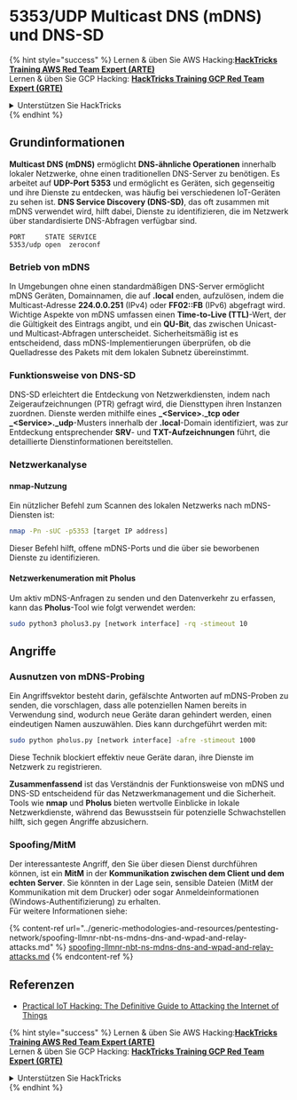 # 5353/UDP Multicast DNS (mDNS) und DNS-SD

{% hint style="success" %}
Lernen & üben Sie AWS Hacking:<img src="/.gitbook/assets/arte.png" alt="" data-size="line">[**HackTricks Training AWS Red Team Expert (ARTE)**](https://training.hacktricks.xyz/courses/arte)<img src="/.gitbook/assets/arte.png" alt="" data-size="line">\
Lernen & üben Sie GCP Hacking: <img src="/.gitbook/assets/grte.png" alt="" data-size="line">[**HackTricks Training GCP Red Team Expert (GRTE)**<img src="/.gitbook/assets/grte.png" alt="" data-size="line">](https://training.hacktricks.xyz/courses/grte)

<details>

<summary>Unterstützen Sie HackTricks</summary>

* Überprüfen Sie die [**Abonnementpläne**](https://github.com/sponsors/carlospolop)!
* **Treten Sie der** 💬 [**Discord-Gruppe**](https://discord.gg/hRep4RUj7f) oder der [**Telegram-Gruppe**](https://t.me/peass) bei oder **folgen** Sie uns auf **Twitter** 🐦 [**@hacktricks\_live**](https://twitter.com/hacktricks\_live)**.**
* **Teilen Sie Hacking-Tricks, indem Sie PRs an die** [**HackTricks**](https://github.com/carlospolop/hacktricks) und [**HackTricks Cloud**](https://github.com/carlospolop/hacktricks-cloud) GitHub-Repos senden.

</details>
{% endhint %}

## **Grundinformationen**

**Multicast DNS (mDNS)** ermöglicht **DNS-ähnliche Operationen** innerhalb lokaler Netzwerke, ohne einen traditionellen DNS-Server zu benötigen. Es arbeitet auf **UDP-Port 5353** und ermöglicht es Geräten, sich gegenseitig und ihre Dienste zu entdecken, was häufig bei verschiedenen IoT-Geräten zu sehen ist. **DNS Service Discovery (DNS-SD)**, das oft zusammen mit mDNS verwendet wird, hilft dabei, Dienste zu identifizieren, die im Netzwerk über standardisierte DNS-Abfragen verfügbar sind.
```
PORT     STATE SERVICE
5353/udp open  zeroconf
```
### **Betrieb von mDNS**

In Umgebungen ohne einen standardmäßigen DNS-Server ermöglicht mDNS Geräten, Domainnamen, die auf **.local** enden, aufzulösen, indem die Multicast-Adresse **224.0.0.251** (IPv4) oder **FF02::FB** (IPv6) abgefragt wird. Wichtige Aspekte von mDNS umfassen einen **Time-to-Live (TTL)**-Wert, der die Gültigkeit des Eintrags angibt, und ein **QU-Bit**, das zwischen Unicast- und Multicast-Abfragen unterscheidet. Sicherheitsmäßig ist es entscheidend, dass mDNS-Implementierungen überprüfen, ob die Quelladresse des Pakets mit dem lokalen Subnetz übereinstimmt.

### **Funktionsweise von DNS-SD**

DNS-SD erleichtert die Entdeckung von Netzwerkdiensten, indem nach Zeigeraufzeichnungen (PTR) gefragt wird, die Diensttypen ihren Instanzen zuordnen. Dienste werden mithilfe eines **_\<Service>.\_tcp oder \_\<Service>.\_udp**-Musters innerhalb der **.local**-Domain identifiziert, was zur Entdeckung entsprechender **SRV**- und **TXT-Aufzeichnungen** führt, die detaillierte Dienstinformationen bereitstellen.

### **Netzwerkanalyse**

#### **nmap-Nutzung**

Ein nützlicher Befehl zum Scannen des lokalen Netzwerks nach mDNS-Diensten ist:
```bash
nmap -Pn -sUC -p5353 [target IP address]
```
Dieser Befehl hilft, offene mDNS-Ports und die über sie beworbenen Dienste zu identifizieren.

#### **Netzwerkenumeration mit Pholus**

Um aktiv mDNS-Anfragen zu senden und den Datenverkehr zu erfassen, kann das **Pholus**-Tool wie folgt verwendet werden:
```bash
sudo python3 pholus3.py [network interface] -rq -stimeout 10
```
## Angriffe

### **Ausnutzen von mDNS-Probing**

Ein Angriffsvektor besteht darin, gefälschte Antworten auf mDNS-Proben zu senden, die vorschlagen, dass alle potenziellen Namen bereits in Verwendung sind, wodurch neue Geräte daran gehindert werden, einen eindeutigen Namen auszuwählen. Dies kann durchgeführt werden mit:
```bash
sudo python pholus.py [network interface] -afre -stimeout 1000
```
Diese Technik blockiert effektiv neue Geräte daran, ihre Dienste im Netzwerk zu registrieren.

**Zusammenfassend** ist das Verständnis der Funktionsweise von mDNS und DNS-SD entscheidend für das Netzwerkmanagement und die Sicherheit. Tools wie **nmap** und **Pholus** bieten wertvolle Einblicke in lokale Netzwerkdienste, während das Bewusstsein für potenzielle Schwachstellen hilft, sich gegen Angriffe abzusichern.

### Spoofing/MitM

Der interessanteste Angriff, den Sie über diesen Dienst durchführen können, ist ein **MitM** in der **Kommunikation zwischen dem Client und dem echten Server**. Sie könnten in der Lage sein, sensible Dateien (MitM der Kommunikation mit dem Drucker) oder sogar Anmeldeinformationen (Windows-Authentifizierung) zu erhalten.\
Für weitere Informationen siehe:

{% content-ref url="../generic-methodologies-and-resources/pentesting-network/spoofing-llmnr-nbt-ns-mdns-dns-and-wpad-and-relay-attacks.md" %}
[spoofing-llmnr-nbt-ns-mdns-dns-and-wpad-and-relay-attacks.md](../generic-methodologies-and-resources/pentesting-network/spoofing-llmnr-nbt-ns-mdns-dns-and-wpad-and-relay-attacks.md)
{% endcontent-ref %}

## Referenzen

* [Practical IoT Hacking: The Definitive Guide to Attacking the Internet of Things](https://books.google.co.uk/books/about/Practical\_IoT\_Hacking.html?id=GbYEEAAAQBAJ\&redir\_esc=y)

{% hint style="success" %}
Lernen & üben Sie AWS Hacking:<img src="/.gitbook/assets/arte.png" alt="" data-size="line">[**HackTricks Training AWS Red Team Expert (ARTE)**](https://training.hacktricks.xyz/courses/arte)<img src="/.gitbook/assets/arte.png" alt="" data-size="line">\
Lernen & üben Sie GCP Hacking: <img src="/.gitbook/assets/grte.png" alt="" data-size="line">[**HackTricks Training GCP Red Team Expert (GRTE)**<img src="/.gitbook/assets/grte.png" alt="" data-size="line">](https://training.hacktricks.xyz/courses/grte)

<details>

<summary>Unterstützen Sie HackTricks</summary>

* Überprüfen Sie die [**Abonnementpläne**](https://github.com/sponsors/carlospolop)!
* **Treten Sie der** 💬 [**Discord-Gruppe**](https://discord.gg/hRep4RUj7f) oder der [**Telegram-Gruppe**](https://t.me/peass) bei oder **folgen** Sie uns auf **Twitter** 🐦 [**@hacktricks\_live**](https://twitter.com/hacktricks\_live)**.**
* **Teilen Sie Hacking-Tricks, indem Sie PRs an die** [**HackTricks**](https://github.com/carlospolop/hacktricks) und [**HackTricks Cloud**](https://github.com/carlospolop/hacktricks-cloud) GitHub-Repos senden.

</details>
{% endhint %}
